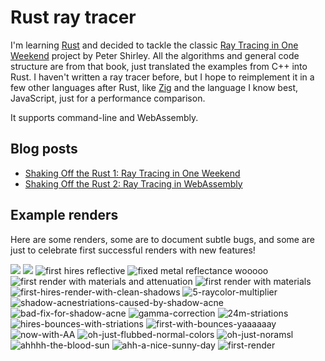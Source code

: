 # Rust ray tracer

I'm learning [Rust](https://www.rust-lang.org/) and decided to tackle the classic [Ray Tracing in One Weekend](https://raytracing.github.io/) project by Peter Shirley.  All the algorithms and general code structure are from that book, just translated the examples from C++ into Rust.  I haven't written a ray tracer before, but I hope to reimplement it in a few other languages after Rust, like [Zig](https://ziglang.org/) and the language I know best, JavaScript, just for a performance comparison.

It supports command-line and WebAssembly.

## Blog posts

 - [Shaking Off the Rust 1: Ray Tracing in One Weekend](https://clayto.com/2021/02/shaking-off-the-rust-1-ray-tracing-in-one-weekend/)
 - [Shaking Off the Rust 2: Ray Tracing in WebAssembly](https://clayto.com/2021/07/shaking-off-the-rust-2-ray-tracing-in-webassembly/)

## Example renders

Here are some renders, some are to document subtle bugs, and some are just to celebrate first successful renders with new features!


![](cli/renders/raytrace-1616044535.567072104s.final-book-image-render-15hours.jpg)
![](./cli/renders/raytrace-1616444535.747858648s.png)
![first hires reflective](cli/renders/raytrace-1615001082.58049436s.first-hires-reflective.jpg)
![fixed metal reflectance wooooo](cli/renders/raytrace-1614999320.758953735s.fixed-metal-reflectance-wooooo.jpg)
![first render with materials and attenuation](cli/renders/raytrace-1614997695.127485347s.first-render-with-materials-and-attenuation.jpg)
![first render with materials](cli/renders/raytrace-1614997198.513695391s.first-render-with-materials.jpg)
![first-hires-render-with-clean-shadows](cli/renders/raytrace-1614011092.297087907s.first-hires-render-with-clean-shadows.png)
![5-raycolor-multiplier](cli/renders/raytrace-1614010469.65369906s.found-missing-0.5-raycolor-multiplier.png)
![shadow-acnestriations-caused-by-shadow-acne](cli/renders/raytrace-1614010364.320713325s.shadow-acnestriations-caused-by-shadow-acne.png)
![bad-fix-for-shadow-acne](cli/renders/raytrace-1613672941.092348252s.bad-fix-for-shadow-acne.jpg)
![gamma-correction](cli/renders/raytrace-1613672318.912683239s.gamma-correction.jpg)
![24m-striations](cli/renders/raytrace-1613668468.833009814s.24m-striations.jpg)
![hires-bounces-with-striations](cli/renders/raytrace-1613664127.18419605s.hires-bounces-with-striations.jpg)
![first-with-bounces-yaaaaaay](cli/renders/raytrace-1613660537.637976283s.first-with-bounces-yaaaaaay.jpg)
![now-with-AA](cli/renders/raytrace-1613423760.281383766s.now-with-AA.png)
![oh-just-flubbed-normal-colors](cli/renders/raytrace-1613236717.883664395s.oh-just-flubbed-normal-colors.png)
![oh-just-noramsl](cli/renders/raytrace-1613156168.617724519s.oh-just-noramsl.png)
![ahhhh-the-blood-sun](cli/renders/raytrace-1613154936.045811774s.ahhhh-the-blood-sun.png)
![ahh-a-nice-sunny-day](cli/renders/raytrace-1613153282.619191059s.ahh-a-nice-sunny-day.png)
![first-render](cli/renders/raytrace-1612814365.15628162s.first-render.png)
